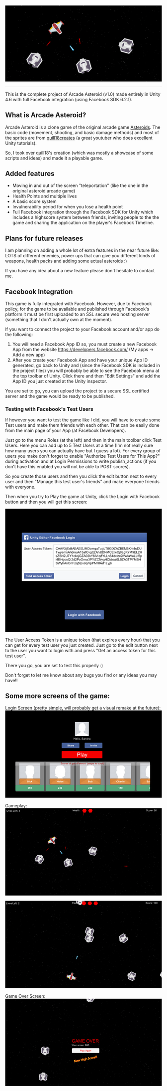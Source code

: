 ![Arcade Asteroid by XjiMDim](https://github.com/xjimdim/ArcadeAsteroid/blob/master/screencaptures/logo.jpg)
***

This is the complete project of Arcade Asteroid (v1.0) made entirely in Unity 4.6 with full Facebook integration (using Facebook SDK 6.2.1).

## What is Arcade Asteroid?

Arcade Asteroid is a clone game of the original arcade game [Asteroids](http://en.wikipedia.org/wiki/Asteroids_%28video_game%29). The basic code (movement, shooting, and basic damage methods) and most of the sprites are from [quill18creates](https://www.youtube.com/user/quill18creates) (a great youtuber who does excellent Unity tutorials). 

So, I took over quill18's creation (which was mostly a showcase of some scripts and ideas) and made it a playable game. 

## Added features 
* Moving in and out of the screen "teleportation" (like the one in the original asteroid arcade game) 
* Health Points and multiple lives 
* A basic score system
* Invulnerability period for when you lose a health point
* Full Facebook integration through the Facebook SDK for Unity which includes a highscore system between friends, inviting people to the the game and sharing the application on the player's Facebook Timeline.

## Plans for future releases 

I am planning on adding a whole lot of extra features in the near future like: LOTS of different enemies, power ups that can give you different kinds of weapons, health packs and adding some actual asteroids :)

If you have any idea about a new feature please don't hesitate to contact me. 

## Facebook Integration 

This game is fully integrated with Facebook. However, due to Facebook policy, for the game to be available and published through Facebook's platform it must be first uploaded to an SSL secure web hosting server (something that I don't actually own at the moment). 

If you want to connect the project to your Facebook account and/or app do the following:

1. You will need a Facebook App ID so, you must create a new Facebook App from the website https://developers.facebook.com/ (My apps -> Add a new app) 
2. After you create your Facebook App and have your unique App ID generated, go back to Unity and (since the Facebook SDK is included in the project files) you will probably be able to see the Facebook menu at the top toolbar of Unity. Click there and then "Edit Settings" and add the App ID you just created at the Unity inspector.

You are set to go, you can upload the project to a secure SSL certified server and the game would be ready to be published.

### Testing with Facebook's Test Users

If however you want to test the game like I did, you will have to create some Test users and make them friends with each other. That can be easily done from the main page of your App (at Facebook Developers). 

Just go to the menu Roles (at the left) and then in the main toolbar click Test Users. 
Here you can add up to 5 Test Users at a time (I'm not really sure how many users you can actually have but I guess a lot). For every group of users you make don't forget to enable "Authorize Test Users for This App?" during activation and at Login Permissions to write publish_actions (if you don't have this enabled you will not be able to POST scores).

So you create those users and then you click the edit button next to every user and then "Manage this test user's friends" and make everyone friends with everyone. 

Then when you try to Play the game at Unity, click the Login with Facebook button and then you will get this screen:

![unity and facebook login](https://github.com/xjimdim/ArcadeAsteroid/blob/master/screencaptures/image%201.jpg)

The User Access Token is a unique token (that expires every hour) that you can get for every test user you just created. Just go to the edit button next to the user you want to login with and press "Get an access token for this test user". 

There you go, you are set to test this properly :)

Don't forget to let me know about any bugs you find or any ideas you may have!!

## Some more screens of the game: 

Login Screen (pretty simple, will probably get a visual remake at the future):
![Login Screen](https://github.com/xjimdim/ArcadeAsteroid/blob/master/screencaptures/image%202.jpg)

Gameplay:
![Arcade Asteroids Gameplay](https://github.com/xjimdim/ArcadeAsteroid/blob/master/screencaptures/image%203.jpg) 

![Arcade Asteroids Gameplay](https://github.com/xjimdim/ArcadeAsteroid/blob/master/screencaptures/image%204.jpg)
 
Game Over Screen: 
![Arcade Asteroids Game Over Screen](https://github.com/xjimdim/ArcadeAsteroid/blob/master/screencaptures/image%205.jpg)
 
